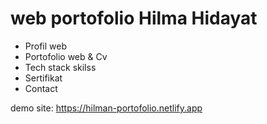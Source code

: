 # web portofolio Hilma Hidayat

<ul>
  <li>Profil web</li>
  <li> Portofolio web & Cv</li>
  <li> Tech stack skilss</li>
  <li> Sertifikat</li>
  <li>Contact</li>
</ul>

demo site: https://hilman-portofolio.netlify.app
